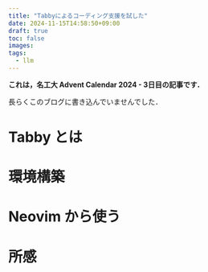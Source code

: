 ```yaml
---
title: "Tabbyによるコーディング支援を試した"
date: 2024-11-15T14:58:50+09:00
draft: true
toc: false
images:
tags:
  - llm
---
```


**これは，名工大 Advent Calendar 2024 - 3日目の記事です．**

長らくこのブログに書き込んでいませんでした．

# Tabby とは

# 環境構築

# Neovim から使う

# 所感
